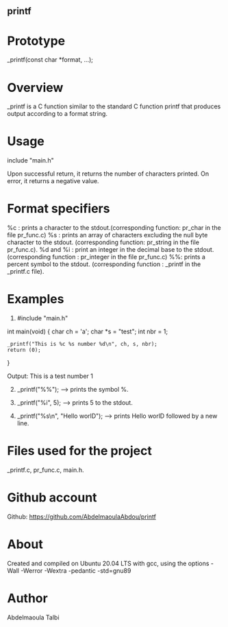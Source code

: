## printf

# Prototype

_printf(const char *format, ...);

# Overview

_printf is a C function similar to the standard C function printf that produces output according to a format string.

# Usage

include "main.h"

Upon successful return, it returns the number of characters printed.
On error, it returns a negative value.

# Format specifiers

%c : prints a character to the stdout.(corresponding function: pr_char in the file pr_func.c)
%s : prints an array of characters excluding the null byte character to the stdout. (corresponding function: pr_string in the file pr_func.c).
%d and %i : print an integer in the decimal base to the stdout. (corresponding function : pr_integer in the file pr_func.c)
%%: prints a percent symbol to the stdout. (corresponding function : _printf in the _printf.c file).

# Examples

1. #include "main.h"

int main(void)
{
	char ch = 'a';
	char *s = "test";
	int nbr = 1;

	_printf("This is %c %s number %d\n", ch, s, nbr);
	return (0);
}

Output:
This is a test number 1

2. _printf("%%"); --> prints the symbol %.

3. _printf("%i", 5); --> prints 5 to the stdout.

4. _printf("%s\n", "Hello worlD"); --> prints Hello worlD followed by a new line.


# Files used for the project

 _printf.c, pr_func.c, main.h.

# Github account

Github: https://github.com/AbdelmaoulaAbdou/printf

# About

Created and compiled on Ubuntu 20.04 LTS with gcc, using the options -Wall -Werror -Wextra -pedantic -std=gnu89

# Author

Abdelmaoula Talbi


